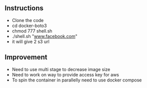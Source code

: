 
## Instructions

* Clone the code 
* cd docker-boto3
* chmod 777 shell.sh
* ./shell.sh "www.facebook.com"
* it will give 2 s3 url

## Improvement

* Need to use multi stage to decrease image size
* Need to work on way to provide access key for aws
* To spin the container in parallelly need to use docker compose
